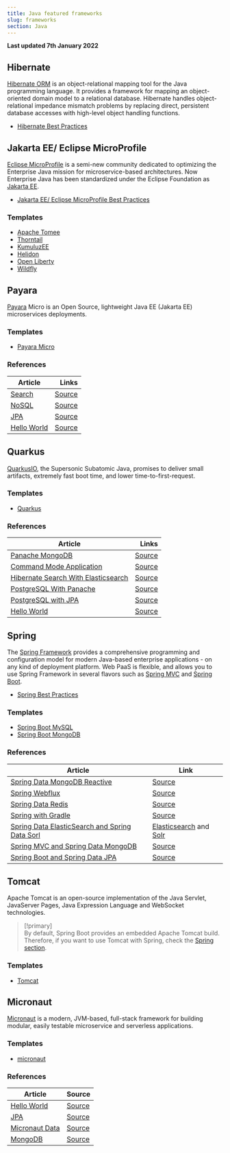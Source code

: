 ```yaml
---
title: Java featured frameworks
slug: frameworks
section: Java
---
```


**Last updated 7th January 2022**


## Hibernate

[Hibernate ORM](https://hibernate.org/) is an object-relational mapping tool for the Java programming language. It provides a framework for mapping an object-oriented domain model to a relational database. Hibernate handles object-relational impedance mismatch problems by replacing direct, persistent database accesses with high-level object handling functions.

* [Hibernate Best Practices](../../frameworks-hibernate)

## Jakarta EE/ Eclipse MicroProfile

[Eclipse MicroProfile](https://microprofile.io/) is a semi-new community dedicated to optimizing the Enterprise Java mission for microservice-based architectures. Now Enterprise Java has been standardized under the Eclipse Foundation as [Jakarta EE](https://jakarta.ee/).

* [Jakarta EE/ Eclipse MicroProfile Best Practices](../../frameworks-jakarta)

### Templates

* [Apache Tomee](https://github.com/platformsh-templates/microprofile-tomee)
* [Thorntail](https://github.com/platformsh-templates/microprofile-thorntail)
* [KumuluzEE](https://github.com/platformsh-templates/microprofile-kumuluzee)
* [Helidon](https://github.com/platformsh-templates/microprofile-helidon)
* [Open Liberty](https://github.com/platformsh-templates/microprofile-openliberty)
* [Wildfly](https://github.com/platformsh-templates/microprofile-wildfly/)

## Payara

[Payara](https://www.payara.fish/) Micro is an Open Source, lightweight Java EE (Jakarta EE) microservices deployments.

### Templates

* [Payara Micro](https://github.com/platformsh-templates/microprofile-payara)

### References

| Article                                                      |                                                        Links |
| ------------------------------------------------------------ | -----------------------------------------------------------: |
| [Search](https://www.payara.fish/page/payara-platform-and-paas-with-platform-sh/) | [Source](https://github.com/platformsh-examples/payara-micro/tree/master/search) |
| [NoSQL](https://dzone.com/articles/whats-new-with-jakarta-nosql-part-i-introduction-t) | [Source](https://github.com/platformsh-examples/payara-micro/tree/master/nosql) |
| [JPA](https://platform.sh/blog/2019/eclipse-microprofiles-gain-agility-release-faster/) | [Source](https://github.com/platformsh-examples/payara-micro/tree/master/jpa) |
| [Hello World](https://dzone.com/articles/payara-and-paas-with-platformsh) | [Source](https://github.com/platformsh-examples/payara-micro/tree/master/hello) |

## Quarkus

[QuarkusIO](https://quarkus.io/), the Supersonic Subatomic Java, promises to deliver small artifacts, extremely fast boot time, and lower time-to-first-request.

### Templates

* [Quarkus](https://github.com/platformsh-templates/quarkus)

### References

| Article                                                      |                                                        Links |
| ------------------------------------------------------------ | -----------------------------------------------------------: |
| [Panache MongoDB](https://dzone.com/articles/deploy-quarkus-faster-in-the-cloud-with-platformsh-3) | [Source](https://github.com/platformsh-examples/quarkus/tree/master/mongo-db-panache) |
| [Command Mode Application](https://dzone.com/articles/deploy-quarkus-faster-in-the-cloud-with-platformsh-2) | [Source](https://github.com/platformsh-examples/quarkus/tree/master/command-mode) |
| [Hibernate Search With Elasticsearch](https://dzone.com/articles/deploy-quarkus-faster-in-the-cloud-with-platformsh-1) | [Source](https://github.com/platformsh-examples/quarkus/tree/master/elasticsearch) |
| [PostgreSQL With Panache](https://dzone.com/articles/deploy-quarkus-faster-in-the-cloud-with-platformsh) | [Source](https://github.com/platformsh-examples/quarkus/tree/master/panache) |
| [PostgreSQL with JPA](https://dzone.com/articles/quarkus-supersonic-subatomic-java-deploy-faster-in) | [Source](https://github.com/platformsh-examples/quarkus/tree/master/jpa) |
| [Hello World](https://dzone.com/articles/quarkus-supersonic-subatomic-java-goes-faster-in-t) |    [Source](https://github.com/platformsh-templates/quarkus) |

## Spring

The [Spring Framework](https://spring.io/projects/spring-framework) provides a comprehensive programming and configuration model for modern Java-based enterprise applications - on any kind of deployment platform. Web PaaS is flexible, and allows you to use Spring Framework in several flavors such as [Spring MVC](https://docs.spring.io/spring/docs/current/spring-framework-reference/web.html) and [Spring Boot](https://spring.io/projects/spring-boot).

* [Spring Best Practices](../../frameworks-spring)

### Templates

* [Spring Boot MySQL](https://github.com/platformsh-templates/spring-boot-maven-mysql)
* [Spring Boot MongoDB](https://github.com/platformsh-templates/spring-mvc-maven-mongodb)

### References

| Article                                                      | Link                                                         |
| ------------------------------------------------------------ | ------------------------------------------------------------ |
| [Spring Data MongoDB Reactive](https://dzone.com/articles/introduction-to-spring-data-mongodb-reactive-and-h) | [Source](https://github.com/platformsh/java-quick-start/tree/master/spring/spring-mongodb-reactive) |
| [Spring Webflux](https://dzone.com/articles/introduction-of-spring-webflux-and-how-to-apply-cl) | [Source](https://github.com/platformsh/java-quick-start/tree/master/spring/spring-webflux) |
| [Spring Data Redis](https://platform.sh/blog/2019/spring-data-redis-in-the-cloud/) | [Source](https://github.com/platformsh/java-quick-start/tree/master/spring/spring-boot-maven-redis) |
| [Spring with Gradle](https://platform.sh/blog/2019/simplify-your-script-build-with-gradle/) | [Source](https://github.com/platformsh-templates/spring-boot-gradle-mysql) |
| [Spring Data ElasticSearch and Spring Data Sorl](https://platform.sh/blog/2019/elasticsearch-vs-solr-have-both-with-spring-data-and-platform.sh/) | [Elasticsearch](https://github.com/platformsh/java-quick-start/tree/master/spring/spring-mvc-maven-elasticsearch) and [Solr](https://github.com/platformsh/java-quick-start/tree/master/spring/spring-mvc-maven-solr) |
| [Spring MVC and Spring Data MongoDB](https://platform.sh/blog/2019/spring-mvc-and-mongodb-a-match-made-in-platform.sh-heaven/) | [Source](https://github.com/platformsh/java-quick-start/tree/master/spring/spring-mvc-maven-mongodb) |
| [Spring Boot and Spring Data JPA](https://platform.sh/blog/2019/java-hello-world-at-platform.sh/) | [Source](https://github.com/platformsh-templates/spring-boot-maven-mysql) |

## Tomcat

Apache Tomcat is an open-source implementation of the Java Servlet,  JavaServer Pages, Java Expression Language and WebSocket technologies.

> [!primary]  
> By default, Spring Boot provides an embedded Apache Tomcat build. Therefore, if you want to use Tomcat with Spring, check the [Spring section](#Spring).
> 

### Templates

* [Tomcat](https://github.com/platformsh-templates/tomcat)

## Micronaut

[Micronaut](https://micronaut.io/) is a modern, JVM-based, full-stack framework for building modular, easily testable microservice and serverless applications.

### Templates

* [micronaut](https://github.com/platformsh-templates/micronaut)

### References

| Article                                                     | Source                                                       |
| ----------------------------------------------------------- | ------------------------------------------------------------ |
| [Hello World](https://dzone.com/articles/micronaut-cloud)   | [Source](https://github.com/platformsh-templates/micronaut)  |
| [JPA](https://dzone.com/articles/micronaut-cloud-jpa)       | [Source](https://github.com/platformsh-examples/micronaut/tree/master/jpa) |
| [Micronaut Data](https://dzone.com/articles/micronaut-data) | [Source](https://github.com/platformsh-examples/micronaut/tree/master/micronaut-data) |
| [MongoDB](https://dzone.com/articles/micronaut-mongodb)     | [Source](https://github.com/platformsh-examples/micronaut/tree/master/mongodb) |
